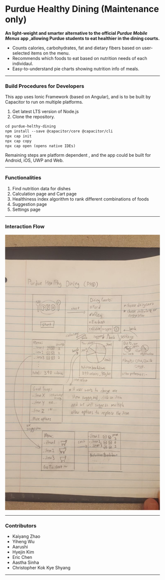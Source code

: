 # Purdue Healthy Dining (Maintenance only) 
**An light-weight and smarter alternative to the official *Purdue Mobile Menus* app ,allowing Purdue students to eat healthier in the dining courts.**

- Counts calories, carbohydrates, fat and dietary fibers based on user-selected items on the menu.
- Recommends which foods to eat based on nutrition needs of each individaul.
- Easy-to-understand pie charts showing nutrition info of meals.

---

### Build Procedures for Developers
This app uses Ionic Framework (based on Angular), and is to be built by Capacitor to run on multiple platforms.

1. Get latest LTS version of Node.js
2. Clone the repository.
```
cd purdue-helthy-dining
npm install --save @capacitor/core @capacitor/cli
npx cap init
npx cap copy
npx cap open (opens native IDEs)
```
Remaining steps are platform dependent , and the app could be built for Android, iOS, UWP and Web.

---

### Functionalities
1. Find nutrition data for dishes
2. Calculation page and Cart page
3. Healthiness index algorithm to rank different combinations of foods
4. Suggestion page
5. Settings page

---

### Interaction Flow

<img src="https://github.com/magickaiyang/purdue-healthy-dining/blob/master/information/DesignFlowDraft.jpeg">

---

### Contributors

- Kaiyang Zhao 
- Yiheng Wu
- Aarushi
- Hyejin Kim 
- Eric Chen 
- Aastha Sinha
- Christopher Kok Kye Shyang 

---
